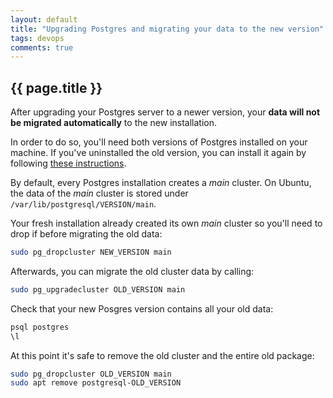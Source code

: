 ```yaml
---
layout: default
title: "Upgrading Postgres and migrating your data to the new version"
tags: devops
comments: true
---
```


## {{ page.title }}

After upgrading your Postgres server to a newer version, your **data will not be migrated automatically** to the new installation.

In order to do so, you'll need both versions of Postgres installed on your machine. If you've uninstalled the old version, you can install it again by following [these instructions](https://www.postgresql.org/download/linux/ubuntu/).

By default, every Postgres installation creates a *main* cluster. On Ubuntu, the data of the *main* cluster is stored under `/var/lib/postgresql/VERSION/main`.

Your fresh installation already created its own *main* cluster so you'll need to drop if before migrating the old data:

```sh
sudo pg_dropcluster NEW_VERSION main
```

Afterwards, you can migrate the old cluster data by calling:

```sh
sudo pg_upgradecluster OLD_VERSION main
```

Check that your new Posgres version contains all your old data:

```sh
psql postgres
\l
```

At this point it's safe to remove the old cluster and the entire old package:

```sh
sudo pg_dropcluster OLD_VERSION main
sudo apt remove postgresql-OLD_VERSION
```
